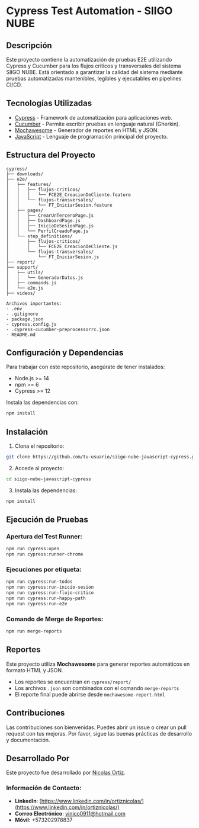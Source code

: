 # Cypress Test Automation - SIIGO NUBE

## Descripción

Este proyecto contiene la automatización de pruebas E2E utilizando Cypress y Cucumber para los flujos críticos y transversales del sistema SIIGO NUBE. Está orientado a garantizar la calidad del sistema mediante pruebas automatizadas mantenibles, legibles y ejecutables en pipelines CI/CD.

## Tecnologías Utilizadas

- [Cypress](https://www.cypress.io/) - Framework de automatización para aplicaciones web.
- [Cucumber](https://cucumber.io/) - Permite escribir pruebas en lenguaje natural (Gherkin).
- [Mochawesome](https://github.com/adamgruber/mochawesome) - Generador de reportes en HTML y JSON.
- [JavaScript](https://developer.mozilla.org/es/docs/Web/JavaScript) - Lenguaje de programación principal del proyecto.

## Estructura del Proyecto

```
cypress/
├── downloads/
├── e2e/
│   ├── features/
│   │   ├── flujos-criticos/
│   │   │   └── FCE2E_CreacionDeCliente.feature
│   │   └── flujos-transversales/
│   │       └── FT_IniciarSesion.feature
│   ├── pages/
│   │   ├── CrearUnTerceroPage.js
│   │   ├── DashboardPage.js
│   │   ├── InicioDeSesionPage.js
│   │   └── PerfilCreadoPage.js
│   └── step_definitions/
│       ├── flujos-criticos/
│       │   └── FCE2E_CreacionDeCliente.js
│       └── flujos-transversales/
│           └── FT_IniciarSesion.js
├── report/
├── support/
│   ├── utils/
│   │   └── GeneradorDatos.js
│   ├── commands.js
│   └── e2e.js
├── videos/

Archivos importantes:
- .env
- .gitignore
- package.json
- cypress.config.js
- .cypress-cucumber-preprocessorrc.json
- README.md
```

## Configuración y Dependencias

Para trabajar con este repositorio, asegúrate de tener instalados:

- Node.js >= 14
- npm >= 6
- Cypress >= 12

Instala las dependencias con:

```bash
npm install
```

## Instalación

1. Clona el repositorio:

```bash
git clone https://github.com/tu-usuario/siigo-nube-javascript-cypress.git
```

2. Accede al proyecto:

```bash
cd siigo-nube-javascript-cypress
```

3. Instala las dependencias:

```bash
npm install
```

## Ejecución de Pruebas

### Apertura del Test Runner:

```bash
npm run cypress:open
npm run cypress:runner-chrome
```

### Ejecuciones por etiqueta:

```bash
npm run cypress:run-todos
npm run cypress:run-inicio-sesion
npm run cypress:run-flujo-critico
npm run cypress:run-happy-path
npm run cypress:run-e2e
```

### Comando de Merge de Reportes:

```bash
npm run merge-reports
```

## Reportes

Este proyecto utiliza **Mochawesome** para generar reportes automáticos en formato HTML y JSON.

- Los reportes se encuentran en `cypress/report/`
- Los archivos `.json` son combinados con el comando `merge-reports`
- El reporte final puede abrirse desde `mochawesome-report.html`

## Contribuciones

Las contribuciones son bienvenidas. Puedes abrir un issue o crear un pull request con tus mejoras. Por favor, sigue las buenas prácticas de desarrollo y documentación.

## Desarrollado Por

Este proyecto fue desarrollado por [Nicolas Ortiz](https://www.linkedin.com/in/ortiznicolas/).

### Información de Contacto:
- **LinkedIn**: [https://www.linkedin.com/in/ortiznicolas/](https://www.linkedin.com/in/ortiznicolas/)
- **Correo Electrónico**: vinico0911@hotmail.com
- **Móvil**: +573202978837